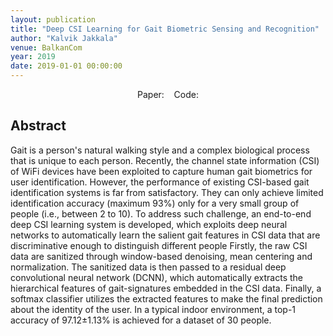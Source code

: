 ```yaml
---
layout: publication
title: "Deep CSI Learning for Gait Biometric Sensing and Recognition"
author: "Kalvik Jakkala"
venue: BalkanCom
year: 2019
date: 2019-01-01 00:00:00
---
```


<center>
Paper: <a href="https://arxiv.org/pdf/1902.02300.pdf"><i class="fa fa-file-text" aria-hidden="true"></i></a>
&nbsp;&nbsp;
Code: <a href="https://github.com/kdkalvik/WiFi-user-recognition"><i class="fa fa-github" aria-hidden="true"></i></a>
</center>

## Abstract
Gait is a person's natural walking style and a complex biological process that is unique to each person. Recently, the channel state information (CSI) of WiFi devices have been exploited to capture human gait biometrics for user identification. However, the performance of existing CSI-based gait identification systems is far from satisfactory. They can only achieve limited identification accuracy (maximum 93%) only for a very small group of people (i.e., between 2 to 10). To address such challenge, an end-to-end deep CSI learning system is developed, which exploits deep neural networks to automatically learn the salient gait features in CSI data that are discriminative enough to distinguish different people Firstly, the raw CSI data are sanitized through window-based denoising, mean centering and normalization. The sanitized data is then passed to a residual deep convolutional neural network (DCNN), which automatically extracts the hierarchical features of gait-signatures embedded in the CSI data. Finally, a softmax classifier utilizes the extracted features to make the final prediction about the identity of the user. In a typical indoor environment, a top-1 accuracy of 97.12±1.13% is achieved for a dataset of 30 people.
